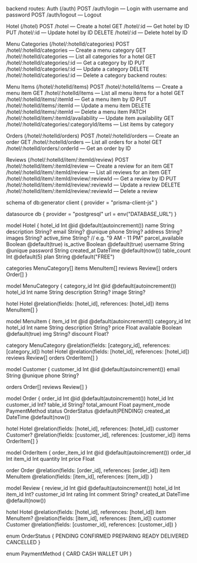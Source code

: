 backend routes:
Auth (/auth) POST /auth/login — Login with username and password POST /auth/logout — Logout

Hotel (/hotel) POST /hotel — Create a hotel GET /hotel/:id — Get hotel by ID PUT /hotel/:id — Update hotel by ID DELETE /hotel/:id — Delete hotel by ID

Menu Categories (/hotel/:hotelId/categories) POST /hotel/:hotelId/categories — Create a menu category GET /hotel/:hotelId/categories — List all categories for a hotel GET /hotel/:hotelId/categories/:id — Get a category by ID PUT /hotel/:hotelId/categories/:id — Update a category DELETE /hotel/:hotelId/categories/:id — Delete a category
backend routes:

Menu Items (/hotel/:hotelId/items) POST /hotel/:hotelId/items — Create a menu item GET /hotel/:hotelId/items — List all menu items for a hotel GET /hotel/:hotelId/items/:itemId — Get a menu item by ID PUT /hotel/:hotelId/items/:itemId — Update a menu item DELETE /hotel/:hotelId/items/:itemId — Delete a menu item PATCH /hotel/:hotelId/item/:itemId/availability — Update item availability GET /hotel/:hotelId/categories/:categoryId/items — List items by category

Orders (/hotel/:hotelId/orders) POST /hotel/:hotelId/orders — Create an order GET /hotel/:hotelId/orders — List all orders for a hotel GET /hotel/:hotelId/orders/:orderId — Get an order by ID

Reviews (/hotel/:hotelId/item/:itemId/review) POST /hotel/:hotelId/item/:itemId/review — Create a review for an item GET /hotel/:hotelId/item/:itemId/review — List all reviews for an item GET /hotel/:hotelId/item/:itemId/review/:reviewId — Get a review by ID PUT /hotel/:hotelId/item/:itemId/review/:reviewId — Update a review DELETE /hotel/:hotelId/item/:itemId/review/:reviewId — Delete a review

schema of db:generator client {
  provider = "prisma-client-js"
}

datasource db {
  provider = "postgresql"
  url      = env("DATABASE_URL")
}

model Hotel {
  hotel_id         Int       @id @default(autoincrement())
  name             String
  description      String?
  email            String?   @unique
  phone            String?
  address          String?
  images           String?
  active_time      String?   // e.g. "9 AM - 11 PM"
  parcel_available Boolean   @default(true)
  is_active        Boolean   @default(true)
  username         String    @unique
  password         String
  created_at       DateTime  @default(now())
  table_count      Int       @default(5)
  plan             String    @default("FREE")

  categories       MenuCategory[]
  items            MenuItem[]
  reviews          Review[]
  orders           Order[]
}

model MenuCategory {
  category_id Int    @id @default(autoincrement())
  hotel_id    Int
  name        String
  description String?
  image       String?

  hotel Hotel        @relation(fields: [hotel_id], references: [hotel_id])
  items MenuItem[]
}

model MenuItem {
  item_id     Int     @id @default(autoincrement())
  category_id Int
  hotel_id    Int
  name        String
  description String?
  price       Float
  available   Boolean @default(true)
  img         String?
  discount    Float?

  category   MenuCategory @relation(fields: [category_id], references: [category_id])
  hotel      Hotel        @relation(fields: [hotel_id], references: [hotel_id])
  reviews    Review[]
  orders     OrderItem[]
}

model Customer {
  customer_id Int    @id @default(autoincrement())
  email       String @unique
  phone       String?

  orders  Order[]
  reviews Review[]
}

model Order {
  order_id      Int       @id @default(autoincrement())
  hotel_id      Int
  customer_id   Int?
  table_id      String?
  total_amount  Float
  payment_mode  PaymentMethod
  status        OrderStatus @default(PENDING)
  created_at    DateTime @default(now())

  hotel    Hotel    @relation(fields: [hotel_id], references: [hotel_id])
  customer Customer? @relation(fields: [customer_id], references: [customer_id])
  items    OrderItem[]
}

model OrderItem {
  order_item_id Int   @id @default(autoincrement())
  order_id      Int
  item_id       Int
  quantity      Int
  price         Float

  order Order    @relation(fields: [order_id], references: [order_id])
  item  MenuItem @relation(fields: [item_id], references: [item_id])
}

model Review {
  review_id   Int      @id @default(autoincrement())
  hotel_id    Int
  item_id     Int?
  customer_id Int
  rating      Int
  comment     String?
  created_at  DateTime @default(now())

  hotel    Hotel    @relation(fields: [hotel_id], references: [hotel_id])
  item     MenuItem? @relation(fields: [item_id], references: [item_id])
  customer Customer @relation(fields: [customer_id], references: [customer_id])
}

enum OrderStatus {
  PENDING
  CONFIRMED
  PREPARING
  READY
  DELIVERED
  CANCELLED
}

enum PaymentMethod {
  CARD
  CASH
  WALLET
  UPI
}